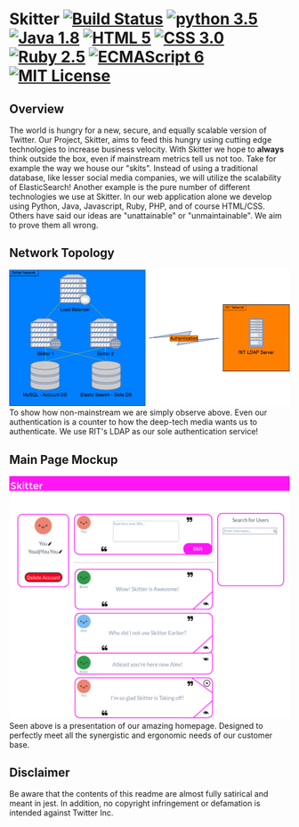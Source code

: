 # Skitter [![Build Status](https://travis-ci.org/Cictrone/skitter.svg?branch=master)](https://travis-ci.org/Cictrone/skitter) [![python 3.5](https://img.shields.io/badge/python-3.5-brightgreen.svg)]() [![Java 1.8](https://img.shields.io/badge/java-1.8-blue.svg)]() [![HTML 5](https://img.shields.io/badge/HTML-5-green.svg)]() [![CSS 3.0](https://img.shields.io/badge/CSS-3.0-orange.svg)]() [![Ruby 2.5](https://img.shields.io/badge/Ruby-2.5-red.svg)]() [![ECMAScript 6](https://img.shields.io/badge/ECMAScript-6-orange.svg)]() [![MIT License](https://img.shields.io/apm/l/vim-mode.svg)]()

## Overview
The world is hungry for a new, secure, and equally scalable version of Twitter. Our Project, Skitter, aims to feed this hungry using cutting edge technologies to increase business velocity. With Skitter we hope to **always** think outside the box, even if mainstream metrics tell us not too. Take for example the way we house our "skits". Instead of using a traditional database, like lesser social media companies, we will utilize the scalability of ElasticSearch! Another example is the pure number of different technologies we use at Skitter. In our web application alone we develop using Python, Java, Javascript, Ruby, PHP, and of course HTML/CSS. Others have said our ideas are "unattainable" or "unmaintainable". We aim to prove them all wrong.

## Network Topology
![Network Topology](https://github.com/Cictrone/skitter/blob/master/Diagrams/Network%20Topology.png "Network Topology")
To show how non-mainstream we are simply observe above. Even our authentication is a counter to how the deep-tech media wants us to authenticate. We use RIT's LDAP as our sole authentication service!

## Main Page Mockup
![Main Page Mockup](https://github.com/Cictrone/skitter/blob/master/Diagrams/main_page_mockup.PNG "Mockup")
Seen above is a presentation of our amazing homepage. Designed to perfectly meet all the synergistic and ergonomic needs of our customer base.

## Disclaimer
Be aware that the contents of this readme are almost fully satirical and meant in jest. In addition, no copyright infringement or defamation is intended against Twitter Inc.
